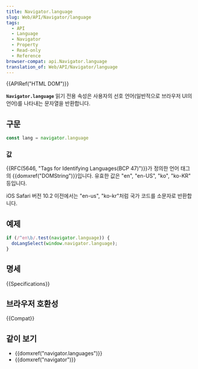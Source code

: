 ```yaml
---
title: Navigator.language
slug: Web/API/Navigator/language
tags:
  - API
  - Language
  - Navigator
  - Property
  - Read-only
  - Reference
browser-compat: api.Navigator.language
translation_of: Web/API/Navigator/language
---
```


{{APIRef("HTML DOM")}}

**`Navigator.language`** 읽기 전용 속성은 사용자의 선호 언어(일반적으로 브라우저 UI의 언어)를 나타내는 문자열을 반환합니다.

## 구문

```js
const lang = navigator.language
```

### 값

{{RFC(5646, "Tags for Identifying Languages(BCP 47)")}}가 정의한 언어 태그의 {{domxref("DOMString")}}입니다. 유효한 값은 "en", "en-US", "ko", "ko-KR" 등입니다.

iOS Safari 버전 10.2 이전에서는 "en-us", "ko-kr"처럼 국가 코드를 소문자로 반환합니다.

## 예제

```js
if (/^en\b/.test(navigator.language)) {
  doLangSelect(window.navigator.language);
}
```

## 명세

{{Specifications}}

## 브라우저 호환성

{{Compat}}

## 같이 보기

- {{domxref("navigator.languages")}}
- {{domxref("navigator")}}
